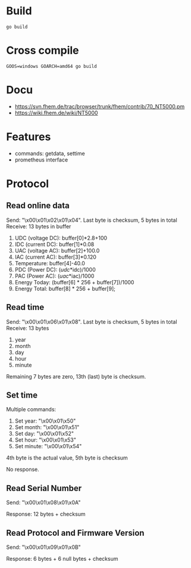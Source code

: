 
# Build

    go build

# Cross compile

    GOOS=windows GOARCH=amd64 go build

# Docu
* https://svn.fhem.de/trac/browser/trunk/fhem/contrib/70_NT5000.pm
* https://wiki.fhem.de/wiki/NT5000

# Features
* commands: getdata, settime
* prometheus interface

# Protocol
## Read online data

Send: "\x00\x01\x02\x01\x04". Last byte is checksum, 5 bytes in total
Receive: 13 bytes in buffer

1. UDC (voltage DC): buffer[0]*2.8+100
2. IDC (current DC): buffer[1]*0.08
3. UAC (voltage AC): buffer[2]+100.0
4. IAC (current AC): buffer[3]*0.120
5. Temperature: buffer[4]-40.0
6. PDC (Power DC): ($udc*$idc)/1000
7. PAC (Power AC): ($uac*$iac)/1000
8. Energy Today: (buffer[6] * 256 + buffer[7])/1000
9. Energy Total: buffer[8] * 256 + buffer[9]; 

## Read time

Send: "\x00\x01\x06\x01\x08". Last byte is checksum, 5 bytes in total
Receive: 13 bytes

1. year
2. month
3. day
4. hour
5. minute

Remaining 7 bytes are zero, 13th (last) byte is checksum.

## Set time

Multiple commands:
1. Set year: "\x00\x01\x50"
2. Set month: "\x00\x01\x51"
3. Set day: "\x00\x01\x52"
4. Set hour: "\x00\x01\x53"
5. Set minute: "\x00\x01\x54"

4th byte is the actual value, 5th byte is checksum

No response.

## Read Serial Number

Send: "\x00\x01\x08\x01\x0A"

Response: 12 bytes + checksum

## Read Protocol and Firmware Version

Send: "\x00\x01\x09\x01\x0B"

Response: 6 bytes + 6 null bytes + checksum
